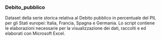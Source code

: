 ### Debito_pubblico
Dataset della serie storica relativa al Debito pubblico in percentuale del PIL per gli Stati europei: Italia, Francia, Spagna e Germania. 
Lo script contiene le elaborazioni necessarie per la visualizzazione dei dati, raccolti e ed elaborati con Microsoft Excel. 
